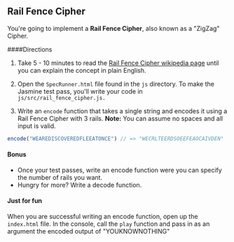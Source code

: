 ## Rail Fence Cipher

You're going to implement a __Rail Fence Cipher__, also known as a "ZigZag" Cipher.

####Directions

1. Take 5 - 10 minutes to read the [Rail Fence Cipher wikipedia page](http://en.wikipedia.org/wiki/Rail_fence) until you can explain the concept in plain English. 

1. Open the `SpecRunner.html` file found in the `js` directory. To make the Jasmine test pass, you'll write your code in `js/src/rail_fence_cipher.js.`

1. Write an `encode` function that takes a single string and encodes it using a Rail Fence Cipher with 3 rails. __Note:__ You can assume no spaces and all input is valid.

```javascript
encode("WEAREDISCOVEREDFLEEATONCE") // => "WECRLTEERDSOEEFEAOCAIVDEN"
```
#### Bonus

* Once your test passes, write an encode function were you can specify the number of rails you want.
* Hungry for more? Write a decode function.

#### Just for fun

When you are successful writing an encode function, open up the `index.html` file. In the console, call the `play` function and pass in as an argument the encoded output of "YOUKNOWNOTHING"
